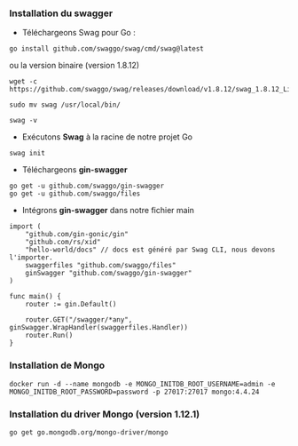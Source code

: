 ### Installation du swagger

- Téléchargeons Swag pour Go :

```
go install github.com/swaggo/swag/cmd/swag@latest
```

ou la version binaire (version 1.8.12)

```
wget -c https://github.com/swaggo/swag/releases/download/v1.8.12/swag_1.8.12_Linux_x86_64.tar.gz

sudo mv swag /usr/local/bin/

swag -v
```

- Exécutons **Swag** à la racine de notre projet Go

```
swag init
```

- Téléchargeons **gin-swagger** 

```
go get -u github.com/swaggo/gin-swagger
go get -u github.com/swaggo/files
```

- Intégrons **gin-swagger** dans notre fichier main

```
import (
    "github.com/gin-gonic/gin"
	"github.com/rs/xid"
	"hello-world/docs" // docs est généré par Swag CLI, nous devons l'importer.
	swaggerfiles "github.com/swaggo/files"
	ginSwagger "github.com/swaggo/gin-swagger"
)

func main() {
	router := gin.Default()
	
	router.GET("/swagger/*any", ginSwagger.WrapHandler(swaggerfiles.Handler))
	router.Run()
}
```

### Installation de Mongo

```
docker run -d --name mongodb -e MONGO_INITDB_ROOT_USERNAME=admin -e MONGO_INITDB_ROOT_PASSWORD=password -p 27017:27017 mongo:4.4.24
```

### Installation du driver Mongo (version 1.12.1)

```
go get go.mongodb.org/mongo-driver/mongo
```